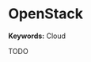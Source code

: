 # OpenStack

<!--
https://www.jowanza.com/blog/edx-introduction-to-openstack-course-review
-->

**Keywords:** Cloud

TODO

